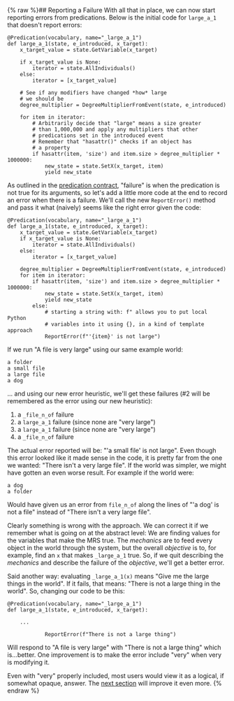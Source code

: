 {% raw %}## Reporting a Failure
With all that in place, we can now start reporting errors from predications. Below is the initial code for `large_a_1` that doesn't report errors: 

```
@Predication(vocabulary, name="_large_a_1")
def large_a_1(state, e_introduced, x_target):
    x_target_value = state.GetVariable(x_target)

    if x_target_value is None:
        iterator = state.AllIndividuals()
    else:
        iterator = [x_target_value]

    # See if any modifiers have changed *how* large
    # we should be
    degree_multiplier = DegreeMultiplierFromEvent(state, e_introduced)

    for item in iterator:
        # Arbitrarily decide that "large" means a size greater
        # than 1,000,000 and apply any multipliers that other
        # predications set in the introduced event
        # Remember that "hasattr()" checks if an object has
        # a property
        if hasattr(item, 'size') and item.size > degree_multiplier * 1000000:
            new_state = state.SetX(x_target, item)
            yield new_state
```

As outlined in the [predication contract](../devhowtoPredicationContract), "failure" is when the predication is not true for its arguments, so let's add a little more code at the end to record an error when there is a failure. We'll call the new `ReportError()` method and pass it what (naively) seems like the right error given the code:

```
@Predication(vocabulary, name="_large_a_1")
def large_a_1(state, e_introduced, x_target):
    x_target_value = state.GetVariable(x_target)
    if x_target_value is None:
        iterator = state.AllIndividuals()
    else:
        iterator = [x_target_value]
    
    degree_multiplier = DegreeMultiplierFromEvent(state, e_introduced)
    for item in iterator:
        if hasattr(item, 'size') and item.size > degree_multiplier * 1000000:
            new_state = state.SetX(x_target, item)
            yield new_state
        else:
            # starting a string with: f" allows you to put local Python
            # variables into it using {}, in a kind of template approach
            ReportError(f"'{item}' is not large")
```

If we run "A file is very large" using our same example world:

```
a folder
a small file
a large file
a dog
```

... and using our new error heuristic, we'll get these failures (#2 will be remembered as the error using our new heuristic):

1. a `_file_n_of` failure
2. a `large_a_1` failure (since none are "very large")
3. a `large_a_1` failure (since none are "very large")
4. a `_file_n_of` failure

The actual error reported will be: "'a small file' is not large". Even though this error looked like it made sense in the code, it is pretty far from the one we wanted: "There isn't a very large file".  If the world was simpler, we might have gotten an even worse result.  For example if the world were:
```
a dog
a folder
```
Would have given us an error from `file_n_of` along the lines of "'a dog' is not a file" instead of "There isn't a very large file". 

Clearly something is wrong with the approach. We can correct it if we remember what is going on at the abstract level: We are finding values for the variables that make the MRS true.  The *mechanics* are to feed every object in the world through the system, but the overall *objective* is to, for example, find an `x` that makes `_large_a_1` true. So, if we quit describing the *mechanics* and describe the failure of the *objective*, we'll get a better error.

Said another way: evaluating `_large_a_1(x)` means "Give me the large things in the world".  If it fails, that means: "There is not a large thing in the world". So, changing our code to be this:

```
@Predication(vocabulary, name="_large_a_1")
def large_a_1(state, e_introduced, x_target):
            
    ...
    
            ReportError(f"There is not a large thing")
```

Will respond to "A file is very large" with "There is not a large thing" which is...better. One improvement is to make the error include "very" when very is modifying it. 

Even with "very" properly included, most users would view it as a logical, if somewhat opaque, answer.  The [next section](../devhowtoConceptualFailures) will improve it even more.
<update date omitted for speed>{% endraw %}